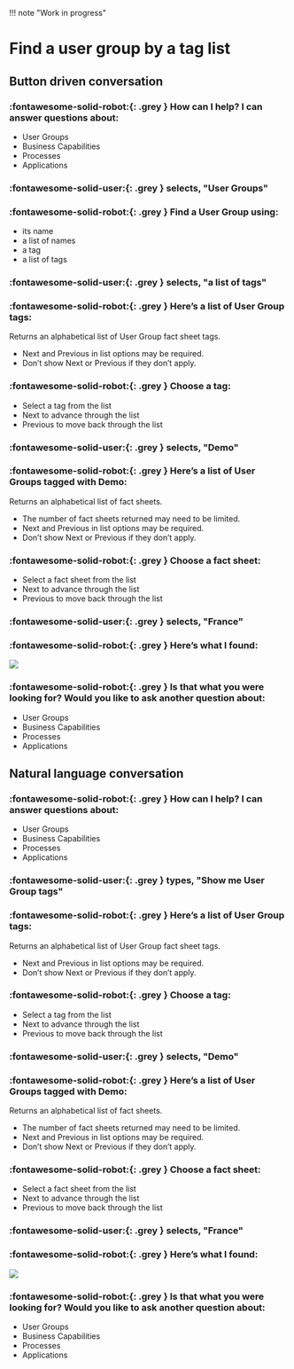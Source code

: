 !!! note "Work in progress"

# Find a user group by a tag list

## Button driven conversation 

### :fontawesome-solid-robot:{: .grey } How can I help? I can answer questions about:

- User Groups
- Business Capabilities
- Processes
- Applications

### :fontawesome-solid-user:{: .grey } selects, "User Groups"

### :fontawesome-solid-robot:{: .grey } Find a User Group using:

- its name
- a list of names
- a tag
- a list of tags

### :fontawesome-solid-user:{: .grey } selects, "a list of tags"


### :fontawesome-solid-robot:{: .grey } Here’s a list of User Group tags:

Returns an alphabetical list of User Group fact sheet tags. 

- Next and Previous in list options may be required. 
- Don’t show Next or Previous if they don’t apply.

### :fontawesome-solid-robot:{: .grey } Choose a tag: 

- Select a tag from the list
- Next to advance through the list
- Previous to move back through the list

### :fontawesome-solid-user:{: .grey } selects, "Demo"

### :fontawesome-solid-robot:{: .grey } Here’s a list of User Groups tagged with Demo:

Returns an alphabetical list of fact sheets. 

- The number of fact sheets returned may need to be limited.
- Next and Previous in list options may be required. 
- Don’t show Next or Previous if they don’t apply.

### :fontawesome-solid-robot:{: .grey } Choose a fact sheet: 

- Select a fact sheet from the list
- Next to advance through the list
- Previous to move back through the list

### :fontawesome-solid-user:{: .grey } selects, "France"

### :fontawesome-solid-robot:{: .grey } Here’s what I found:

![](/images/chatbot-card-user-group.png)

### :fontawesome-solid-robot:{: .grey } Is that what you were looking for? Would you like to ask another question about:

- User Groups
- Business Capabilities
- Processes
- Applications

## Natural language conversation

### :fontawesome-solid-robot:{: .grey } How can I help? I can answer questions about:

- User Groups
- Business Capabilities
- Processes
- Applications

### :fontawesome-solid-user:{: .grey } types, "Show me User Group tags"


### :fontawesome-solid-robot:{: .grey } Here’s a list of User Group tags:

Returns an alphabetical list of User Group fact sheet tags. 

- Next and Previous in list options may be required. 
- Don’t show Next or Previous if they don’t apply.

### :fontawesome-solid-robot:{: .grey } Choose a tag: 

- Select a tag from the list
- Next to advance through the list
- Previous to move back through the list

### :fontawesome-solid-user:{: .grey } selects, "Demo"

### :fontawesome-solid-robot:{: .grey } Here’s a list of User Groups tagged with Demo:

Returns an alphabetical list of fact sheets. 

- The number of fact sheets returned may need to be limited.
- Next and Previous in list options may be required. 
- Don’t show Next or Previous if they don’t apply.

### :fontawesome-solid-robot:{: .grey } Choose a fact sheet: 

- Select a fact sheet from the list
- Next to advance through the list
- Previous to move back through the list

### :fontawesome-solid-user:{: .grey } selects, "France"

### :fontawesome-solid-robot:{: .grey } Here’s what I found:

![](/images/chatbot-card-user-group.png)

### :fontawesome-solid-robot:{: .grey } Is that what you were looking for? Would you like to ask another question about:

- User Groups
- Business Capabilities
- Processes
- Applications
